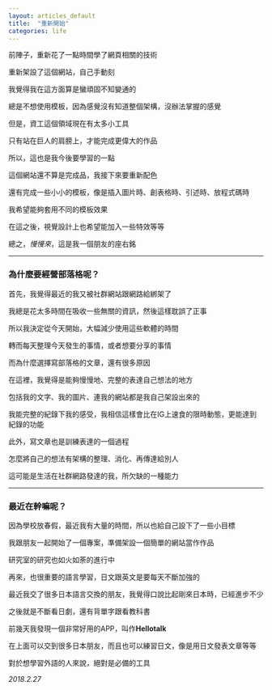 ```yaml
---
layout: articles_default
title:  "重新開始"
categories: life
---
```


前陣子，重新花了一點時間學了網頁相關的技術

重新架設了這個網站，自己手動刻

我覺得我在這方面算是蠻頑固不知變通的

總是不想使用模板，因為感覺沒有知道整個架構，沒辦法掌握的感覺

但是，資工這個領域現在有太多小工具

只有站在巨人的肩膀上，才能完成更偉大的作品

所以，這也是我今後要學習的一點

這個網站還不算是完成品，我接下來要重新配色

還有完成一些小小的模板，像是插入圖片時、創表格時、引述時、放程式碼時

我希望能夠套用不同的模板效果

在這之後，視覺設計上也希望能加入一些特效等等

總之，*慢慢來*，這是我一個朋友的座右銘

---

### 為什麼要經營部落格呢？

首先，我覺得最近的我又被社群網站跟網路給綁架了

我總是花太多時間在吸收一些無關的資訊，然後這樣耽誤了正事

所以我決定從今天開始，大幅減少使用這些軟體的時間

轉而每天整理今天發生的事情，或者想要分享的事情

而為什麼選擇寫部落格的文章，還有很多原因

在這裡，我覺得是能夠慢慢地、完整的表達自己想法的地方

包括我的文字、我的圖片、連我的網站都是我自己架設出來的

我能完整的紀錄下我的感受，我相信這樣會比在IG上速食的限時動態，更能達到紀錄的功能

此外，寫文章也是訓練表達的一個過程

怎麼將自己的想法有架構的整理、消化、再傳達給別人

這可能是生活在社群網路發達的我，所欠缺的一種能力

---

### 最近在幹嘛呢？

因為學校放春假，最近我有大量的時間，所以也給自己設下了一些小目標

我跟朋友一起開始了一個專案，準備架設一個簡單的網站當作作品

研究室的研究也如火如荼的進行中

再來，也很重要的語言學習，日文跟英文是要每天不斷加強的

最近我交了很多日本語言交換的朋友，我覺得口說比起剛來日本時，已經進步不少

之後就是不斷看日劇，還有背單字跟看教科書

前幾天我發現一個非常好用的APP，叫作**Hellotalk**

在上面可以交到很多日本朋友，而且也可以練習日文，像是用日文發表文章等等

對於想學習外語的人來說，絕對是必備的工具

*2018.2.27*












